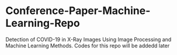 # Conference-Paper-Machine-Learning-Repo
Detection of COVID-19 in X-Ray Images Using Image Processing and Machine Learning Methods. Codes for this repo will be addedd later
